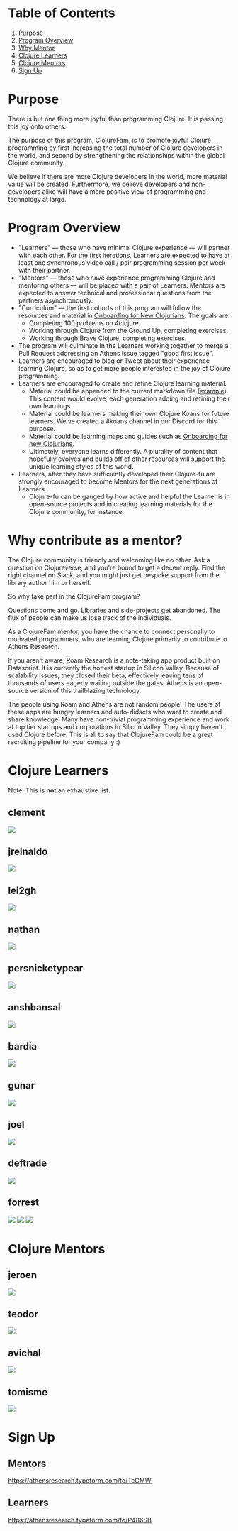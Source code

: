 # Table of Contents

1. [Purpose](#purpose)
1. [Program Overview](#program-overview)
1. [Why Mentor](#why-contribute-as-a-mentor)
1. [Clojure Learners](#clojure-learners)
1. [Clojure Mentors](#clojure-mentors)
1. [Sign Up](#sign-up)


# Purpose

There is but one thing more joyful than programming Clojure. It is passing this joy onto others.

The purpose of this program, ClojureFam, is to promote joyful Clojure programming by first increasing the total number of Clojure developers in the world, and second by strengthening the relationships within the global Clojure community.

We believe if there are more Clojure developers in the world, more material value will be created. Furthermore, we believe developers and non-developers alike will have a more positive view of programming and technology at large.

# Program Overview

- "Learners" — those who have minimal Clojure experience — will partner with each other. For the first iterations, Learners are expected to have at least one synchronous video call / pair programming session per week with their partner.
- "Mentors" — those who have experience programming Clojure and mentoring others — will be placed with a pair of Learners. Mentors are expected to answer technical and professional questions from the partners asynchronously.
- "Curriculum" — the first cohorts of this program will follow the resources and material in [Onboarding for New Clojurians](https://www.notion.so/Onboarding-for-New-Clojurians-b34b38f30902448cae68afffa02425c1). The goals are:
    - Completing 100 problems on 4clojure.
    - Working through Clojure from the Ground Up, completing exercises.
    - Working through Brave Clojure, completing exercises.
- The program will culminate in the Learners working together to merge a Pull Request addressing an Athens issue tagged "good first issue".
- Learners are encouraged to blog or Tweet about their experience learning Clojure, so as to get more people interested in the joy of Clojure programming.
- Learners are encouraged to create and refine Clojure learning material.
  - Material could be appended to the current markdown file ([example](https://github.com/aphyr/distsys-class)). This content would evolve, each generation adding and refining their own learnings. 
  - Material could be learners making their own Clojure Koans for future learners. We've created a #koans channel in our Discord for this purpose.
  - Material could be learning maps and guides such as [Onboarding for new Clojurians](https://www.notion.so/athensresearch/Onboarding-for-New-Clojurians-b34b38f30902448cae68afffa02425c1).
  - Ultimately, everyone learns differently. A plurality of content that hopefully evolves and builds off of other resources will support the unique learning styles of this world.
- Learners, after they have sufficiently developed their Clojure-fu are strongly encouraged to become Mentors for the next generations of Learners.
    - Clojure-fu can be gauged by how active and helpful the Learner is in open-source projects and in creating learning materials for the Clojure community, for instance.

# Why contribute as a mentor?

The Clojure community is friendly and welcoming like no other. Ask a question on Clojureverse, and you're bound to get a decent reply. Find the right channel on Slack, and you might just get bespoke support from the library author him or herself.

So why take part in the ClojureFam program?

Questions come and go. Libraries and side-projects get abandoned. The flux of people can make us lose track of the individuals.

As a ClojureFam mentor, you have the chance to connect personally to motivated programmers, who are learning Clojure primarily to contribute to Athens Research.

If you aren't aware, Roam Research is a note-taking app product built on Datascript. It is currently the hottest startup in Silicon Valley. Because of scalability issues, they closed their beta, effectively leaving tens of thousands of users eagerly waiting outside the gates. Athens is an open-source version of this trailblazing technology.

The people using Roam and Athens are not random people. The users of these apps are hungry learners and auto-didacts who want to create and share knowledge. Many have non-trivial programming experience and work at top tier startups and corporations in Silicon Valley. They simply haven't used Clojure before. This is all to say that ClojureFam could be a great recruiting pipeline for your company :)

# Clojure Learners

Note: This is **not** an exhaustive list.

## clement
![](https://firebasestorage.googleapis.com/v0/b/firescript-577a2.appspot.com/o/imgs%2Fapp%2Fjefftang%2FEFKDUTZDAd.png?alt=media&token=2a3ec642-4dc3-43de-8f35-f0a773f3cdab)

## jreinaldo
![](https://firebasestorage.googleapis.com/v0/b/firescript-577a2.appspot.com/o/imgs%2Fapp%2Fjefftang%2FxGbiln7YKp.png?alt=media&token=b221ad24-2639-4557-ba2b-6836033e4bd1)

## lei2gh
![](https://firebasestorage.googleapis.com/v0/b/firescript-577a2.appspot.com/o/imgs%2Fapp%2Fjefftang%2FEDPTductDn.png?alt=media&token=c281c7fd-e6e3-41af-88d0-5360d33029f3)

## nathan
![](https://firebasestorage.googleapis.com/v0/b/firescript-577a2.appspot.com/o/imgs%2Fapp%2Fjefftang%2FoMnTj34Z73.png?alt=media&token=b6a2632d-3877-44da-aafd-b361b36ece6d)

## persnicketypear
![](https://firebasestorage.googleapis.com/v0/b/firescript-577a2.appspot.com/o/imgs%2Fapp%2Fjefftang%2FAQUqGGQGs4.png?alt=media&token=b636e6ad-4fe1-49de-83a2-12f4bfbaf117)

## anshbansal
![](https://firebasestorage.googleapis.com/v0/b/firescript-577a2.appspot.com/o/imgs%2Fapp%2Fjefftang%2F5G_5rmi9gb.png?alt=media&token=bb27b2ee-0202-4727-a6dc-17c8bff456a3)

## bardia
![](https://firebasestorage.googleapis.com/v0/b/firescript-577a2.appspot.com/o/imgs%2Fapp%2Fjefftang%2FuPsEa8Delx.png?alt=media&token=76cfbe05-77a5-43b3-ad07-38d0ae3d8b92)

## gunar
![](https://firebasestorage.googleapis.com/v0/b/firescript-577a2.appspot.com/o/imgs%2Fapp%2Fjefftang%2FP8C8-hu1iV.png?alt=media&token=2c9de1ee-0509-41cb-82b0-143b1b68be55)

## joel
![](https://firebasestorage.googleapis.com/v0/b/firescript-577a2.appspot.com/o/imgs%2Fapp%2Fjefftang%2FCrifkZuJlB.png?alt=media&token=4993dcd4-4d53-4712-9dbc-3690e081edfa)

## deftrade
![](https://firebasestorage.googleapis.com/v0/b/firescript-577a2.appspot.com/o/imgs%2Fapp%2Fjefftang%2FKrtQLx5xdq.png?alt=media&token=e4aff8f7-49c6-4484-bdc2-7f14ee4d8f31)

## forrest
![](https://firebasestorage.googleapis.com/v0/b/firescript-577a2.appspot.com/o/imgs%2Fapp%2Fjefftang%2FjSy5nAFTQ5.png?alt=media&token=a7db445a-ef95-4f47-b161-777f0c11ef6f)
![](https://firebasestorage.googleapis.com/v0/b/firescript-577a2.appspot.com/o/imgs%2Fapp%2Fjefftang%2FMFsw2TJy76.png?alt=media&token=9b5c86bf-aab4-431a-b7e3-798f65e214c8)
![](https://firebasestorage.googleapis.com/v0/b/firescript-577a2.appspot.com/o/imgs%2Fapp%2Fego%2FgzqIzIkiD3.png?alt=media&token=b3445e14-62b0-4820-bd95-fc0858c49111)

# Clojure Mentors

## jeroen
![](https://firebasestorage.googleapis.com/v0/b/firescript-577a2.appspot.com/o/imgs%2Fapp%2Fjefftang%2F3dRv3Dr0fr.png?alt=media&token=02b2da5f-5b21-48ca-b1ba-0468c2983c4b)

## teodor
![](https://firebasestorage.googleapis.com/v0/b/firescript-577a2.appspot.com/o/imgs%2Fapp%2Fjefftang%2F6wAW-RN_rj.png?alt=media&token=70b0269e-2ecb-4153-8912-d7886394cb0e)

## avichal
![](https://firebasestorage.googleapis.com/v0/b/firescript-577a2.appspot.com/o/imgs%2Fapp%2Fjefftang%2FHmEj_WYEBg.png?alt=media&token=7c0e0780-8eee-4847-9f18-b82283d29d01)

## tomisme
![](https://firebasestorage.googleapis.com/v0/b/firescript-577a2.appspot.com/o/imgs%2Fapp%2Fjefftang%2Fabt7Y9du9S.png?alt=media&token=35f75885-7d54-429f-a176-beebb9918af2)

# Sign Up

## Mentors
https://athensresearch.typeform.com/to/TcGMWl

## Learners
https://athensresearch.typeform.com/to/P486SB
